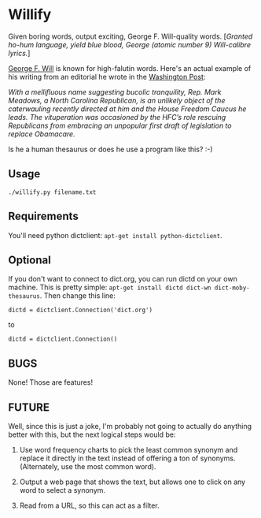 # Willify
Given boring words, output exciting, George F. Will-quality words. [*Granted ho-hum language, yield blue blood, George (atomic number 9) Will-calibre lyrics.*]

[George F. Will](https://www.washingtonpost.com/people/george-f-will/) is known for high-falutin words. Here's an actual example of his writing from an editorial he wrote in the [Washington Post](https://www.washingtonpost.com/opinions/what-the-freedom-caucus-stands-for/2017/04/12/7477a632-1ee8-11e7-a0a7-8b2a45e3dc84_story.html):

  *With a mellifluous name suggesting bucolic tranquility, Rep. Mark Meadows, a North Carolina Republican, is an unlikely object of the caterwauling recently directed at him and the House Freedom Caucus he leads. The vituperation was occasioned by the HFC’s role rescuing Republicans from embracing an unpopular first draft of legislation to replace Obamacare.*

Is he a human thesaurus or does he use a program like this? :-)


## Usage

    ./willify.py filename.txt

## Requirements

You'll need python dictclient: `apt-get install python-dictclient`.


## Optional

If you don't want to connect to dict.org, you can run dictd on your
own machine. This is pretty simple: `apt-get install dictd dict-wn
dict-moby-thesaurus`. Then change this line:

    dictd = dictclient.Connection('dict.org')

to

    dictd = dictclient.Connection()

## BUGS

None! Those are features!

## FUTURE 

Well, since this is just a joke, I'm probably not going to actually do
anything better with this, but the next logical steps would be:

1. Use word frequency charts to pick the least common synonym and
   replace it directly in the text instead of offering a ton of
   synonyms. (Alternately, use the most common word).

2. Output a web page that shows the text, but allows one to click on
   any word to select a synonym.

3. Read from a URL, so this can act as a filter.
